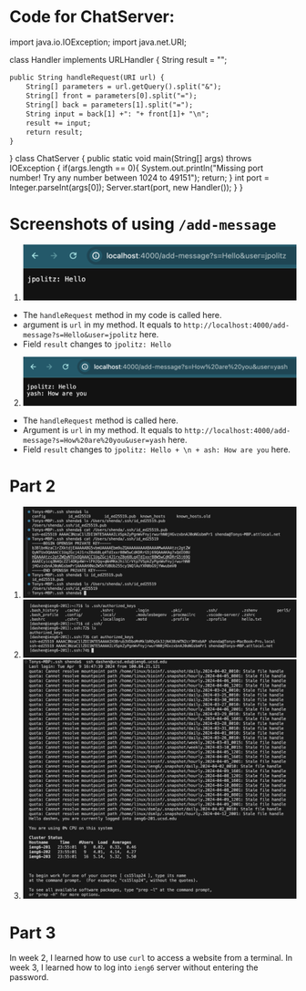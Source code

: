 # Code for ChatServer:
import java.io.IOException;
import java.net.URI;

class Handler implements URLHandler {
    String result = "";
    
    public String handleRequest(URI url) {
        String[] parameters = url.getQuery().split("&");
        String[] front = parameters[0].split("=");
        String[] back = parameters[1].split("=");
        String input = back[1] +": "+ front[1]+ "\n";
        result += input;
        return result;
    }
}
class ChatServer {
    public static void main(String[] args) throws IOException {
        if(args.length == 0){
            System.out.println("Missing port number! Try any number between 1024 to 49151");
            return;
        }
        int port = Integer.parseInt(args[0]);
        Server.start(port, new Handler());
    }
}

# Screenshots of using `/add-message`
1. ![Image](add-message1.png)
* The `handleRequest` method in my code is called here.
* argument is `url` in my method. It equals to `http://localhost:4000/add-message?s=Hello&user=jpolitz` here.
* Field `result` changes to `jpolitz: Hello`

2. ![Image](add-message2.png)
*  The `handleRequest` method is called here.
*  Argument is `url` in my method. It equals to `http://localhost:4000/add-message?s=How%20are%20you&user=yash` here.
*  Field `result` changes to `jpolitz: Hello + \n + ash: How are you` here.

# Part 2
1. ![Image](lab2part2a.png)
2. ![Image](lab2-part2b.png)
3. ![Image](lab2part2c.png)

# Part 3
In week 2, I learned how to use `curl` to access a website from a terminal. In week 3, I learned how to log into `ieng6` server without entering the password. 
